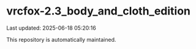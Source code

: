 # vrcfox-2.3_body_and_cloth_edition

Last updated: 2025-06-18 05:20:16

This repository is automatically maintained.
